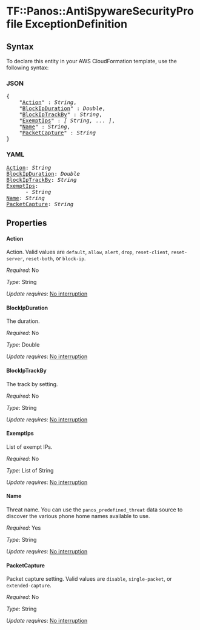 # TF::Panos::AntiSpywareSecurityProfile ExceptionDefinition

## Syntax

To declare this entity in your AWS CloudFormation template, use the following syntax:

### JSON

<pre>
{
    "<a href="#action" title="Action">Action</a>" : <i>String</i>,
    "<a href="#blockipduration" title="BlockIpDuration">BlockIpDuration</a>" : <i>Double</i>,
    "<a href="#blockiptrackby" title="BlockIpTrackBy">BlockIpTrackBy</a>" : <i>String</i>,
    "<a href="#exemptips" title="ExemptIps">ExemptIps</a>" : <i>[ String, ... ]</i>,
    "<a href="#name" title="Name">Name</a>" : <i>String</i>,
    "<a href="#packetcapture" title="PacketCapture">PacketCapture</a>" : <i>String</i>
}
</pre>

### YAML

<pre>
<a href="#action" title="Action">Action</a>: <i>String</i>
<a href="#blockipduration" title="BlockIpDuration">BlockIpDuration</a>: <i>Double</i>
<a href="#blockiptrackby" title="BlockIpTrackBy">BlockIpTrackBy</a>: <i>String</i>
<a href="#exemptips" title="ExemptIps">ExemptIps</a>: <i>
      - String</i>
<a href="#name" title="Name">Name</a>: <i>String</i>
<a href="#packetcapture" title="PacketCapture">PacketCapture</a>: <i>String</i>
</pre>

## Properties

#### Action

Action.  Valid values are `default`, `allow`, `alert`, `drop`,
`reset-client`, `reset-server`, `reset-both`, or `block-ip`.

_Required_: No

_Type_: String

_Update requires_: [No interruption](https://docs.aws.amazon.com/AWSCloudFormation/latest/UserGuide/using-cfn-updating-stacks-update-behaviors.html#update-no-interrupt)

#### BlockIpDuration

The duration.

_Required_: No

_Type_: Double

_Update requires_: [No interruption](https://docs.aws.amazon.com/AWSCloudFormation/latest/UserGuide/using-cfn-updating-stacks-update-behaviors.html#update-no-interrupt)

#### BlockIpTrackBy

The track by setting.

_Required_: No

_Type_: String

_Update requires_: [No interruption](https://docs.aws.amazon.com/AWSCloudFormation/latest/UserGuide/using-cfn-updating-stacks-update-behaviors.html#update-no-interrupt)

#### ExemptIps

List of exempt IPs.

_Required_: No

_Type_: List of String

_Update requires_: [No interruption](https://docs.aws.amazon.com/AWSCloudFormation/latest/UserGuide/using-cfn-updating-stacks-update-behaviors.html#update-no-interrupt)

#### Name

Threat name.  You can use the `panos_predefined_threat` data
source to discover the various phone home names available to use.

_Required_: Yes

_Type_: String

_Update requires_: [No interruption](https://docs.aws.amazon.com/AWSCloudFormation/latest/UserGuide/using-cfn-updating-stacks-update-behaviors.html#update-no-interrupt)

#### PacketCapture

Packet capture setting.  Valid values
are `disable`, `single-packet`, or `extended-capture`.

_Required_: No

_Type_: String

_Update requires_: [No interruption](https://docs.aws.amazon.com/AWSCloudFormation/latest/UserGuide/using-cfn-updating-stacks-update-behaviors.html#update-no-interrupt)

